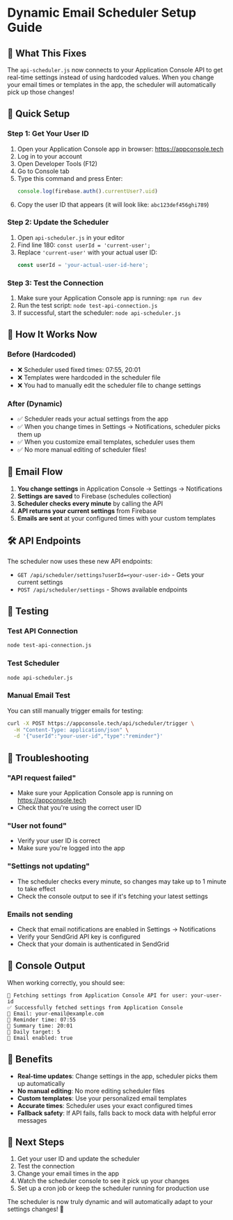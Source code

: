 # Dynamic Email Scheduler Setup Guide

## 🎯 What This Fixes

The `api-scheduler.js` now connects to your Application Console API to get real-time settings instead of using hardcoded values. When you change your email times or templates in the app, the scheduler will automatically pick up those changes!

## 🚀 Quick Setup

### Step 1: Get Your User ID

1. Open your Application Console app in browser: https://appconsole.tech
2. Log in to your account
3. Open Developer Tools (F12)
4. Go to Console tab
5. Type this command and press Enter:
   ```javascript
   console.log(firebase.auth().currentUser?.uid)
   ```
6. Copy the user ID that appears (it will look like: `abc123def456ghi789`)

### Step 2: Update the Scheduler

1. Open `api-scheduler.js` in your editor
2. Find line 180: `const userId = 'current-user';`
3. Replace `'current-user'` with your actual user ID:
   ```javascript
   const userId = 'your-actual-user-id-here';
   ```

### Step 3: Test the Connection

1. Make sure your Application Console app is running: `npm run dev`
2. Run the test script: `node test-api-connection.js`
3. If successful, start the scheduler: `node api-scheduler.js`

## 🔄 How It Works Now

### Before (Hardcoded)
- ❌ Scheduler used fixed times: 07:55, 20:01
- ❌ Templates were hardcoded in the scheduler file
- ❌ You had to manually edit the scheduler file to change settings

### After (Dynamic)
- ✅ Scheduler reads your actual settings from the app
- ✅ When you change times in Settings → Notifications, scheduler picks them up
- ✅ When you customize email templates, scheduler uses them
- ✅ No more manual editing of scheduler files!

## 📧 Email Flow

1. **You change settings** in Application Console → Settings → Notifications
2. **Settings are saved** to Firebase (schedules collection)
3. **Scheduler checks every minute** by calling the API
4. **API returns your current settings** from Firebase
5. **Emails are sent** at your configured times with your custom templates

## 🛠️ API Endpoints

The scheduler now uses these new API endpoints:

- `GET /api/scheduler/settings?userId=<your-user-id>` - Gets your current settings
- `POST /api/scheduler/settings` - Shows available endpoints

## 🧪 Testing

### Test API Connection
```bash
node test-api-connection.js
```

### Test Scheduler
```bash
node api-scheduler.js
```

### Manual Email Test
You can still manually trigger emails for testing:
```bash
curl -X POST https://appconsole.tech/api/scheduler/trigger \
  -H "Content-Type: application/json" \
  -d '{"userId":"your-user-id","type":"reminder"}'
```

## 🔧 Troubleshooting

### "API request failed"
- Make sure your Application Console app is running on https://appconsole.tech
- Check that you're using the correct user ID

### "User not found"
- Verify your user ID is correct
- Make sure you're logged into the app

### "Settings not updating"
- The scheduler checks every minute, so changes may take up to 1 minute to take effect
- Check the console output to see if it's fetching your latest settings

### Emails not sending
- Check that email notifications are enabled in Settings → Notifications
- Verify your SendGrid API key is configured
- Check that your domain is authenticated in SendGrid

## 📝 Console Output

When working correctly, you should see:
```
📡 Fetching settings from Application Console API for user: your-user-id
✅ Successfully fetched settings from Application Console
📧 Email: your-email@example.com
🌅 Reminder time: 07:55
🌙 Summary time: 20:01
🎯 Daily target: 5
📧 Email enabled: true
```

## 🎉 Benefits

- **Real-time updates**: Change settings in the app, scheduler picks them up automatically
- **No manual editing**: No more editing scheduler files
- **Custom templates**: Use your personalized email templates
- **Accurate times**: Scheduler uses your exact configured times
- **Fallback safety**: If API fails, falls back to mock data with helpful error messages

## 🔄 Next Steps

1. Get your user ID and update the scheduler
2. Test the connection
3. Change your email times in the app
4. Watch the scheduler console to see it pick up your changes
5. Set up a cron job or keep the scheduler running for production use

The scheduler is now truly dynamic and will automatically adapt to your settings changes! 🚀
